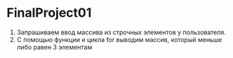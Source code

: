 # FinalProject01
1. Запрашиваем ввод массива из строчных элементов у пользователя.
2. С помощью функции и цикла for выводим массив, который меньше либо равен 3 элементам
